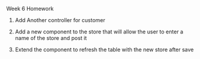 Week 6 Homework


1. Add Another controller for customer

2. Add a new component to the store that will allow the user to enter a name of the store and post it

3. Extend the component to refresh the table with the new store after save